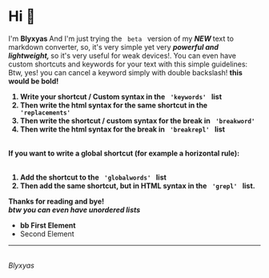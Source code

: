 <h1> Hi 👋 </h1> I'm <b> Blyxyas </b> And I'm just trying the <code> beta </code> version of my <b><i> NEW </b></i> text to markdown converter, so, it's very simple yet very <b><i> powerful and lightweight, </b></i> so it's very useful for weak devices!. You can even have custom shortcuts and keywords for your text with this simple guidelines: Btw, yes! you can cancel a keyword simply with double backslash! <b> this would be bold! <ol> <li> Write your shortcut / Custom syntax in the <code> 'keywords' </code> list <li> Then write the html syntax for the same shortcut in the <code> 'replacements' </code> <li> Then write the shortcut / custom syntax for the break in <code> 'breakword' </code> <li> Then write the html syntax for the break in <code> 'breakrepl' </code> list </ol> <br> If you want to write a global shortcut (for example a horizontal rule): <br> <br> <ol> <li> Add the shortcut to the <code> 'globalwords' </code> list <li> Then add the same shortcut, but in HTML syntax in the <code> 'grepl' </code> list. </ol> Thanks for reading and bye! <br> <i> btw you can even have unordered lists </i> <ul> <li> bb First Element </b> <li> Second Element </ul> <hr> <br> <i> Blyxyas </i>